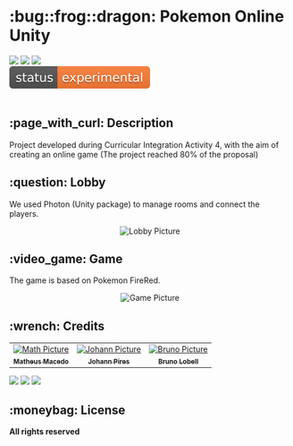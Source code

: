 <h1>:bug::frog::dragon: Pokemon Online Unity</h1>

<div style="display: inline_block">
 <img src="https://img.shields.io/badge/Unity-100000?style=for-the-badge&logo=unity&logoColor=white" />
 <img src="https://user-images.githubusercontent.com/38335297/161168657-105b010d-6302-402b-9ca8-fb5b0253c141.png" />
 <img src="http://ForTheBadge.com/images/badges/built-with-love.svg" /> 
 <br><img src="https://github.com/GIScience/badges/raw/master/status/experimental.svg" />
</div>

<br>

<h2>:page_with_curl: Description</h2>
<p>Project developed during Curricular Integration Activity 4, with the aim of creating an online game (The project reached 80% of the proposal)</p>

<h2>:question: Lobby</h2>
<p>We used Photon (Unity package) to manage rooms and connect the players. </p>
<div align="center">
  <img src="https://user-images.githubusercontent.com/38335297/158398324-9a5c5ea4-2187-4455-918b-aac5253cc5ea.PNG" width="800px;" alt="Lobby Picture"/>
</div>

<h2>:video_game: Game</h2>
<p>The game is based on Pokemon FireRed.</p>
<div align="center">
  <img src="https://user-images.githubusercontent.com/38335297/158398334-6ca09d1e-e3a9-4f0d-9ddb-166cc86589c9.PNG" width="800px;" alt="Game Picture"/>
</div>

<h2>:wrench: Credits</h2>
<table>
  <tr>
    <td align="center">
      <a href="https://github.com/Maaath">
        <img src="https://user-images.githubusercontent.com/38335297/161117931-699ddbe5-7e53-45cb-a834-bcb3bb48eb10.png" width="100px;" alt="Math Picture"/><br>
        <sub>
          <b>Matheus Macedo</b>
        </sub>
      </a>
    </td>
   <td align="center">
      <a href="https://github.com/jhppires">
        <img src="https://user-images.githubusercontent.com/38335297/161123253-a51d1a2b-a41e-476c-a249-a39256a4db90.png" width="110px;" alt="Johann Picture"/><br>
        <sub>
          <b>Johann Pires</b>
        </sub>
      </a>
   </td>
   <td align="center">
     <a href="https://github.com/brunolobell">
       <img src="https://user-images.githubusercontent.com/38335297/161171212-a2225762-cad1-4337-a180-bf5f9ea5e15b.PNG" width="100px;" alt="Bruno Picture"/><br>
       <sub>
         <b>Bruno Lobell</b>
       </sub>
     </a>
   </td> 
 </tr>
</table>

<div style="display: inline_block"> 
 <a href = "mailto:macedo.matheus81@gmail.com"><img src="https://img.shields.io/badge/Gmail-D14836?style=for-the-badge&logo=gmail&logoColor=white" target="_blank"></a>
 <a href="https://www.linkedin.com/in/math-macedo/" target="_blank"><img src="https://img.shields.io/badge/LinkedIn-0077B5?style=for-the-badge&logo=linkedin&logoColor=white" target="_blank"></a>
 <a href="https://dks.pt/wp-content/uploads/2015/07/coming-soon.jpg"><img src="https://img.shields.io/badge/-Portf%C3%B3lio-brown?style=for-the-badge&logo=true" target="_blank"></a> 
</div>

<h2>:moneybag: License</h2>
<b>All rights reserved</b>
